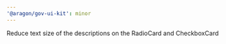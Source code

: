 ```yaml
---
'@aragon/gov-ui-kit': minor
---
```


Reduce text size of the descriptions on the RadioCard and CheckboxCard
